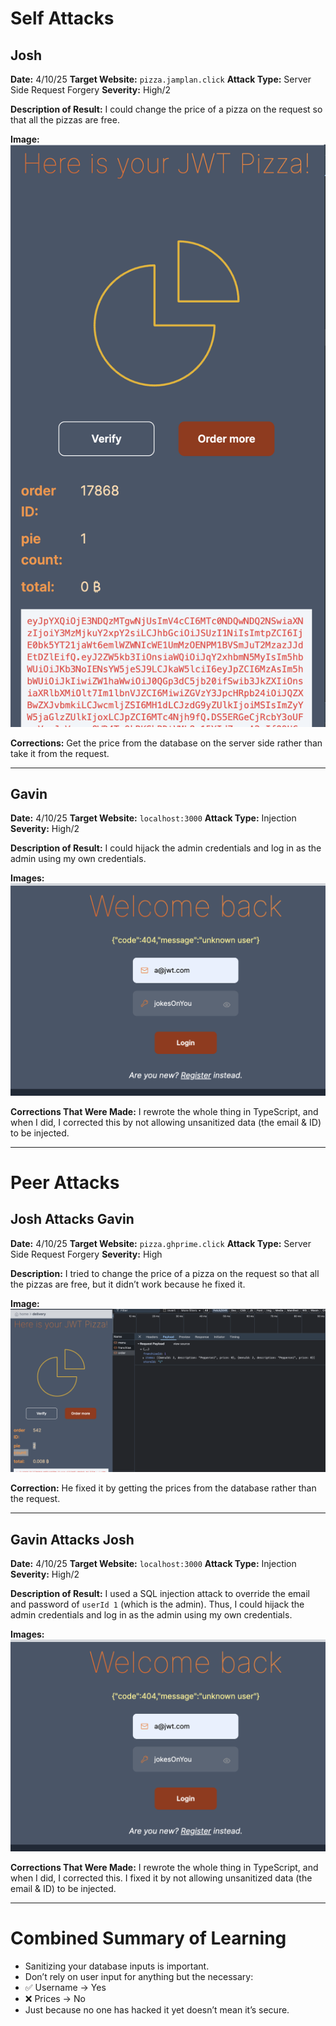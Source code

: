 # Self Attacks


## Josh 
**Date:** 4/10/25 
**Target Website:** `pizza.jamplan.click` 
**Attack Type:** Server Side Request Forgery 
**Severity:** High/2 


**Description of Result:** 
I could change the price of a pizza on the request so that all the pizzas are free.


**Image:**
![Test Image](images/JoshSelfAttack.png)


**Corrections:** 
Get the price from the database on the server side rather than take it from the request.


---


## Gavin 
**Date:** 4/10/25 
**Target Website:** `localhost:3000` 
**Attack Type:** Injection 
**Severity:** High/2 


**Description of Result:** 
I could hijack the admin credentials and log in as the admin using my own credentials.


**Images:** 
![Test Image](images/GavinAttackJosh.png)


**Corrections That Were Made:** 
I rewrote the whole thing in TypeScript, and when I did, I corrected this by not allowing unsanitized data (the email & ID) to be injected.


---


# Peer Attacks


## Josh Attacks Gavin 
**Date:** 4/10/25 
**Target Website:** `pizza.ghprime.click` 
**Attack Type:** Server Side Request Forgery 
**Severity:** High 


**Description:** 
I tried to change the price of a pizza on the request so that all the pizzas are free, but it didn’t work because he fixed it.


**Image:** 
![Test Image](images/JoshAttackGavin.png)


**Correction:** 
He fixed it by getting the prices from the database rather than the request.


---


## Gavin Attacks Josh 
**Date:** 4/10/25 
**Target Website:** `localhost:3000` 
**Attack Type:** Injection 
**Severity:** High/2 


**Description of Result:** 
I used a SQL injection attack to override the email and password of `userId 1` (which is the admin). 
Thus, I could hijack the admin credentials and log in as the admin using my own credentials.


**Images:** 
![Test Image](images/GavinAttackJosh.png)


**Corrections That Were Made:** 
I rewrote the whole thing in TypeScript, and when I did, I corrected this. I fixed it by not allowing unsanitized data (the email & ID) to be injected.


---


# Combined Summary of Learning


- Sanitizing your database inputs is important. 
- Don’t rely on user input for anything but the necessary: 
 - ✅ Username → Yes 
 - ❌ Prices → No 
- Just because no one has hacked it yet doesn’t mean it’s secure.




